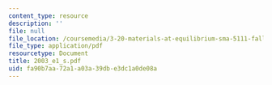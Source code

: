 ```yaml
---
content_type: resource
description: ''
file: null
file_location: /coursemedia/3-20-materials-at-equilibrium-sma-5111-fall-2003/fa90b7aa72a1a03a39dbe3dc1a0de08a_2003_e1_s.pdf
file_type: application/pdf
resourcetype: Document
title: 2003_e1_s.pdf
uid: fa90b7aa-72a1-a03a-39db-e3dc1a0de08a
---
```

